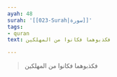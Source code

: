 ```yaml
---
ayah: 48
surah: '[[023-Surah|سورة]]'
tags:
- quran
text: فكذبوهما فكانوا من المهلكين

---
```

> فكذبوهما فكانوا من المهلكين
